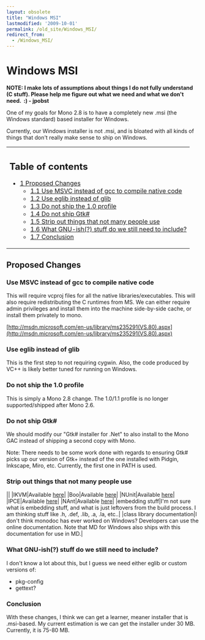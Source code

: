 ```yaml
---
layout: obsolete
title: "Windows MSI"
lastmodified: '2009-10-01'
permalink: /old_site/Windows_MSI/
redirect_from:
  - /Windows_MSI/
---
```


Windows MSI
===========

**NOTE: I make lots of assumptions about things I do not fully understand (C stuff). Please help me figure out what we need and what we don't need.  :) - jpobst**

One of my goals for Mono 2.8 is to have a completely new .msi (the Windows standard) based installer for Windows.

Currently, our Windows installer is not .msi, and is bloated with all kinds of things that don't really make sense to ship on Windows.

<table>
<col width="100%" />
<tbody>
<tr class="odd">
<td align="left"><h2>Table of contents</h2>
<ul>
<li><a href="#proposed-changes">1 Proposed Changes</a>
<ul>
<li><a href="#use-msvc-instead-of-gcc-to-compile-native-code">1.1 Use MSVC instead of gcc to compile native code</a></li>
<li><a href="#use-eglib-instead-of-glib">1.2 Use eglib instead of glib</a></li>
<li><a href="#do-not-ship-the-10-profile">1.3 Do not ship the 1.0 profile</a></li>
<li><a href="#do-not-ship-gtk">1.4 Do not ship Gtk#</a></li>
<li><a href="#strip-out-things-that-not-many-people-use">1.5 Strip out things that not many people use</a></li>
<li><a href="#what-gnu-ish-stuff-do-we-still-need-to-include">1.6 What GNU-ish(?) stuff do we still need to include?</a></li>
<li><a href="#conclusion">1.7 Conclusion</a></li>
</ul></li>
</ul></td>
</tr>
</tbody>
</table>

Proposed Changes
----------------

### Use MSVC instead of gcc to compile native code

This will require vcproj files for all the native libraries/executables. This will also require redistributing the C runtimes from MS. We can either require admin privileges and install them into the machine side-by-side cache, or install them privately to mono.

[http://msdn.microsoft.com/en-us/library/ms235291(VS.80).aspx](http://msdn.microsoft.com/en-us/library/ms235291(VS.80).aspx)

### Use eglib instead of glib

This is the first step to not requiring cygwin. Also, the code produced by VC++ is likely better tuned for running on Windows.

### Do not ship the 1.0 profile

This is simply a Mono 2.8 change. The 1.0/1.1 profile is no longer supported/shipped after Mono 2.6.

### Do not ship Gtk\#

We should modify our "Gtk\# installer for .Net" to also install to the Mono GAC instead of shipping a second copy with Mono.

Note: There needs to be some work done with regards to ensuring Gtk\# picks up our version of Gtk+ instead of the one installed with Pidgin, Inkscape, Miro, etc. Currently, the first one in PATH is used.

### Strip out things that not many people use

||
|IKVM|Available [here](http://www.ikvm.net/)|
|Boo|Available [here](http://boo.codehaus.org/)|
|NUnit|Available [here](http://www.nunit.org/index.php)|
|IPCE|Available [here](http://www.codeplex.com/IronPython)|
|NAnt|Available [here](http://nant.sourceforge.net/)|
|embedding stuff|I'm not sure what is embedding stuff, and what is just leftovers from the build process. I am thinking stuff like .h, .def, .lib, .a, .la, etc..|
|class library documentation|I don't think monodoc has ever worked on Windows? Developers can use the online documentation. Note that MD for Windows also ships with this documentation for use in MD.|

### What GNU-ish(?) stuff do we still need to include?

I don't know a lot about this, but I guess we need either eglib or custom versions of:

-   pkg-config
-   gettext?

### Conclusion

With these changes, I think we can get a learner, meaner installer that is .msi-based. My current estimation is we can get the installer under 30 MB. Currently, it is 75-80 MB.

